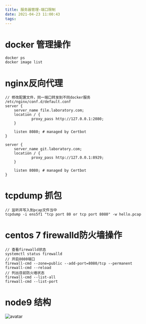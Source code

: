 ```yaml
---
title: 服务器管理-端口限制
date: 2021-04-23 11:00:43
tags:
---
```


# docker 管理操作

```
docker ps
docker image list
```

# nginx反向代理


```
// 修改配置文件，同一端口转发到不同docker服务
/etc/nginx/conf.d/default.conf
server {
    server_name file.laboratory.com;
    location / {
            proxy_pass http://127.0.0.1:2080;
    }

    listen 8080; # managed by Certbot
}

server {
    server_name git.laboratory.com;
    location / {
            proxy_pass http://127.0.0.1:8929;
    }

    listen 8080; # managed by Certbot
}
```

# tcpdump 抓包

```
// 监听并写入到pcap文件当中
tcpdump -i ens5f1 "tcp port 80 or tcp port 8080" -w hello.pcap
```


# centos 7 firewalld防火墙操作

```
// 查看firewalld状态
systemctl status firewalld
// 开启8080端口
firewall-cmd --zone=public --add-port=8080/tcp --permanent
firewall-cmd --reload
// 列出目前防火墙状态
firewall-cmd --list-all
firewall-cmd --list-port
```

# node9 结构

![avatar](src/structure_of_node9.jpg)

